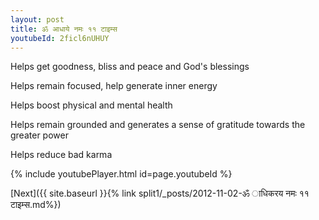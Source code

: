 ```yaml
---
layout: post
title: ॐ आधाये नमः ११ टाइम्स
youtubeId: 2ficl6nUHUY
---
```

 
 
Helps get goodness, bliss and peace and God's blessings
 
Helps remain focused, help generate inner energy 
 
Helps boost physical and mental health 
 
Helps remain grounded and generates a sense of gratitude towards the greater power 
 
Helps reduce bad karma
 
 
 
 


{% include youtubePlayer.html id=page.youtubeId %}
 
[Next]({{ site.baseurl }}{% link  split1/_posts/2012-11-02-ॐ ाधिकरय नमः ११ टाइम्स.md%})
 
